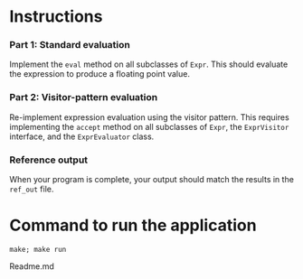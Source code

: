 # Instructions

### Part 1: Standard evaluation

Implement the `eval` method on all subclasses of `Expr`. This should evaluate the expression to produce a floating point value.

### Part 2: Visitor-pattern evaluation

Re-implement expression evaluation using the visitor pattern. This requires implementing the `accept` method on all subclasses of `Expr`, the `ExprVisitor` interface, and the `ExprEvaluator` class.

### Reference output

When your program is complete, your output should match the results in the `ref_out` file.

# Command to run the application
```
make; make run
```


Readme.md